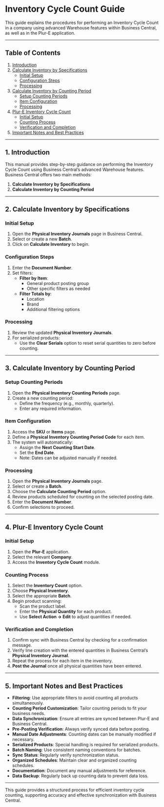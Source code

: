 # **Inventory Cycle Count Guide**

This guide explains the procedures for performing an Inventory Cycle Count in a company using advanced Warehouse features within Business Central, as well as in the Plur-E application.

---

## **Table of Contents**
1. [Introduction](#1-introduction)
2. [Calculate Inventory by Specifications](#2-calculate-inventory-by-specifications)
   - [Initial Setup](#initial-setup)
   - [Configuration Steps](#configuration-steps)
   - [Processing](#processing)
3. [Calculate Inventory by Counting Period](#3-calculate-inventory-by-counting-period)
   - [Setup Counting Periods](#setup-counting-periods)
   - [Item Configuration](#item-configuration)
   - [Processing](#processing-1)
4. [Plur-E Inventory Cycle Count](#4-plur-e-inventory-cycle-count)
   - [Initial Setup](#initial-setup-1)
   - [Counting Process](#counting-process)
   - [Verification and Completion](#verification-and-completion)
5. [Important Notes and Best Practices](#important-notes-and-best-practices)

---

## **1. Introduction**

This manual provides step-by-step guidance on performing the Inventory Cycle Count using Business Central’s advanced Warehouse features. Business Central offers two main methods:
1. **Calculate Inventory by Specifications**
2. **Calculate Inventory by Counting Period**

---

## **2. Calculate Inventory by Specifications**

### **Initial Setup**

1. Open the **Physical Inventory Journals** page in Business Central.
2. Select or create a new **Batch**.
3. Click on **Calculate Inventory** to begin.

### **Configuration Steps**

1. Enter the **Document Number**.
2. Set filters:
   - **Filter by Item**:
     - General product posting group
     - Other specific filters as needed
   - **Filter Totals by**:
     - Location
     - Brand
     - Additional filtering options

### **Processing**

1. Review the updated **Physical Inventory Journals**.
2. For serialized products:
   - Use the **Clear Serials** option to reset serial quantities to zero before counting.

---

## **3. Calculate Inventory by Counting Period**

### **Setup Counting Periods**

1. Open the **Physical Inventory Counting Periods** page.
2. Create a new counting period:
   - Define the frequency (e.g., monthly, quarterly).
   - Enter any required information.

### **Item Configuration**

1. Access the **SKU** or **Items** page.
2. Define a **Physical Inventory Counting Period Code** for each item.
3. The system will automatically:
   - Assign the **Next Counting Start Date**.
   - Set the **End Date**.
   - Note: Dates can be adjusted manually if needed.

### **Processing**

1. Open the **Physical Inventory Journals** page.
2. Select or create a **Batch**.
3. Choose the **Calculate Counting Period** option.
4. Review products scheduled for counting on the selected posting date.
5. Enter the **Document Number**.
6. Confirm selections to proceed.

---

## **4. Plur-E Inventory Cycle Count**

### **Initial Setup**

1. Open the **Plur-E** application.
2. Select the relevant **Company**.
3. Access the **Inventory Cycle Count** module.

### **Counting Process**

1. Select the **Inventory Count** option.
2. Choose **Physical Inventory**.
3. Select the appropriate **Batch**.
4. Begin product scanning:
   - Scan the product label.
   - Enter the **Physical Quantity** for each product.
   - Use **Select Action → Edit** to adjust quantities if needed.

### **Verification and Completion**

1. Confirm sync with Business Central by checking for a confirmation message.
2. Verify line creation with the entered quantities in Business Central’s **Physical Inventory Journal**.
3. Repeat the process for each item in the inventory.
4. **Post the Journal** once all physical quantities have been entered.

---

## **5. Important Notes and Best Practices**

- **Filtering**: Use appropriate filters to avoid counting all products simultaneously.
- **Counting Period Customization**: Tailor counting periods to fit your business needs.
- **Data Synchronization**: Ensure all entries are synced between Plur-E and Business Central.
- **Pre-Posting Verification**: Always verify synced data before posting.
- **Manual Date Adjustments**: Counting dates can be manually modified if necessary.
- **Serialized Products**: Special handling is required for serialized products.
- **Batch Naming**: Use consistent naming conventions for batches.
- **Sync Status**: Regularly verify synchronization status.
- **Organized Schedules**: Maintain clear and organized counting schedules.
- **Documentation**: Document any manual adjustments for reference.
- **Data Backup**: Regularly back up counting data to prevent data loss.

---

This guide provides a structured process for efficient inventory cycle counting, supporting accuracy and effective synchronization with Business Central.
